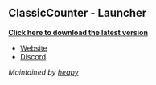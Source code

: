 ## ClassicCounter - Launcher
**[Click here to download the latest version](https://github.com/ClassicCounter/Launcher/releases/latest)**

- [Website](https://classiccounter.cc)  
- [Discord](https://discord.gg/classiccounter)  
  
*Maintained by [heapy](https://github.com/heapybruh)*
